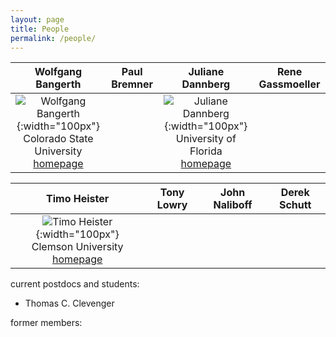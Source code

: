 ```yaml
---
layout: page
title: People
permalink: /people/
---
```



| Wolfgang Bangerth | Paul Bremner | Juliane Dannberg | Rene Gassmoeller |
|:---:|:---:|:---:|:---:|
| ![Wolfgang Bangerth](../images/wolfgang-bangerth.png){:width="100px"} <br> Colorado State University <br> [homepage](https://www.math.colostate.edu/~bangerth) | |  ![Juliane Dannberg](../images/juliane-dannberg.jpg){:width="100px"} <br> University of Florida <br> [homepage](https://jdannberg.github.io/)| |

| Timo Heister | Tony Lowry | John Naliboff | Derek Schutt |
|:---:|:---:|:---:|:---:|
|  ![Timo Heister](../images/timo-heister.jpg){:width="100px"} <br> Clemson University <br> [homepage](http://www.math.clemson.edu/~heister/) | | | |

current postdocs and students:
- Thomas C. Clevenger


former members:
